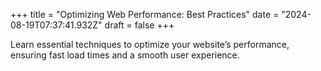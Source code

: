 +++
title = "Optimizing Web Performance: Best Practices"
date = "2024-08-19T07:37:41.932Z"
draft = false
+++

  Learn essential techniques to optimize your website’s performance, ensuring fast load times and a smooth user experience.
        
